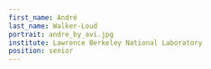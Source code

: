 ```yaml
---
first_name: André
last_name: Walker-Loud
portrait: andre_by_avi.jpg
institute: Lawrence Berkeley National Laboratory
position: senior
---
```


